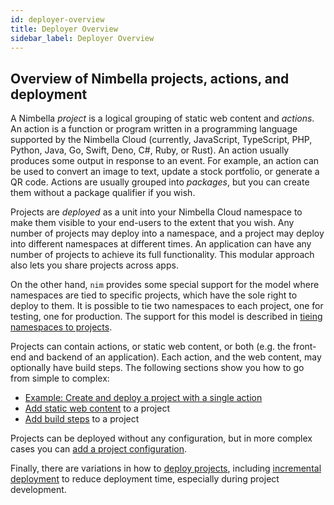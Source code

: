 ```yaml
---
id: deployer-overview
title: Deployer Overview
sidebar_label: Deployer Overview
---
```


## Overview of Nimbella projects, actions, and deployment

A Nimbella _project_ is a logical grouping of static web content and _actions_. An action is a function or program written in a programming language supported by the Nimbella Cloud (currently, JavaScript, TypeScript, PHP, Python, Java,  Go, Swift, Deno, C#, Ruby, or Rust).  An action usually produces some output in response to an event. For example, an action can be used to convert an image to text, update a stock portfolio, or generate a QR code. Actions are usually grouped into _packages_, but you can create them without a package qualifier if you wish.

Projects are _deployed_ as a unit into your Nimbella Cloud namespace to make them visible to your end-users to the extent that you wish. Any number of projects may deploy into a namespace, and a project may deploy into different namespaces at different times.  An application can have any number of projects to achieve its full functionality. This modular approach also lets you share projects across apps.

On the other hand, `nim` provides some special support for the model where namespaces are tied to specific projects, which have the sole right to deploy to them.  It is possible to tie two namespaces to each project, one for testing, one for production.  The support for this model is described in [tieing namespaces to projects](tieing-namespaces-to-projects.md).

Projects can contain actions, or static web content, or both (e.g. the front-end and backend of an application).  Each action, and the web content, may optionally have build steps. The following sections show you how to go from simple to complex:

*   [Example: Create and deploy a project with a single action](single-action-example.md)
*   [Add static web content](web-content.md) to a project
*   [Add build steps](building.md) to a project

Projects can be deployed without any configuration, but in more complex cases you can
[add a project configuration](configuration.md).

Finally, there are variations in how to [deploy projects](projects.md), including [incremental deployment](deployer-features.md#deploying-projects-incrementally) to reduce deployment time, especially during project development.
